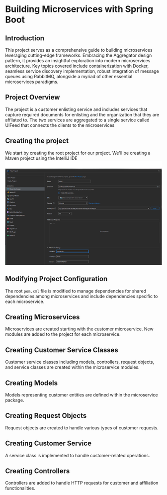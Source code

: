# Building Microservices with Spring Boot

## Introduction
This project serves as a comprehensive guide to building microservices leveraging cutting-edge frameworks. Embracing the Aggregator design pattern, it provides an insightful exploration into modern microservices architecture. Key topics covered include containerization with Docker, seamless service discovery implementation, robust integration of message queues using RabbitMQ, alongside a myriad of other essential microservices paradigms.

## Project Overview
The project is a customer enlisting service and includes services that capture required documents for enlisting and the organization that they are affliated to. The two services are aggregated to a single service called UIFeed that connects the clients to the microservices

## Creating the project
We start by creating the root project for our project. We'll be creating a Maven project using the IntelliJ IDE
![Create Project](create_project.png)

## Modifying Project Configuration
The root `pom.xml` file is modified to manage dependencies for shared dependencies among microservices and include dependencies specific to each microservice.

## Creating Microservices
Microservices are created starting with the customer microservice. New modules are added to the project for each microservice.

## Creating Customer Service Classes
Customer service classes including models, controllers, request objects, and service classes are created within the microservice modules.

## Creating Models
Models representing customer entities are defined within the microservice package.

## Creating Request Objects
Request objects are created to handle various types of customer requests.

## Creating Customer Service
A service class is implemented to handle customer-related operations.

## Creating Controllers
Controllers are added to handle HTTP requests for customer and affiliation functionalities.



